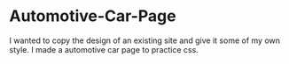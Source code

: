 # Automotive-Car-Page
I wanted to copy the design of an existing site and give it some of my own style. I made a automotive car page to practice css.
